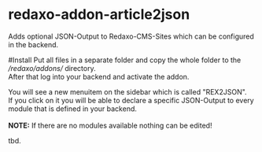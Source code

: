 redaxo-addon-article2json
=========================

Adds optional JSON-Output to Redaxo-CMS-Sites which can be configured in the backend.<br/>


#Install
Put all files in a separate folder and copy the whole folder to the */redaxo/addons/* directory.<br/>
After that log into your backend and activate the addon.

You will see a new menuitem on the sidebar which is called "REX2JSON".<br/>If you click on it you will be able to declare a specific JSON-Output to every module that is defined in your backend.<br/><br/>
**NOTE:** If there are no modules available nothing can be edited!


tbd.